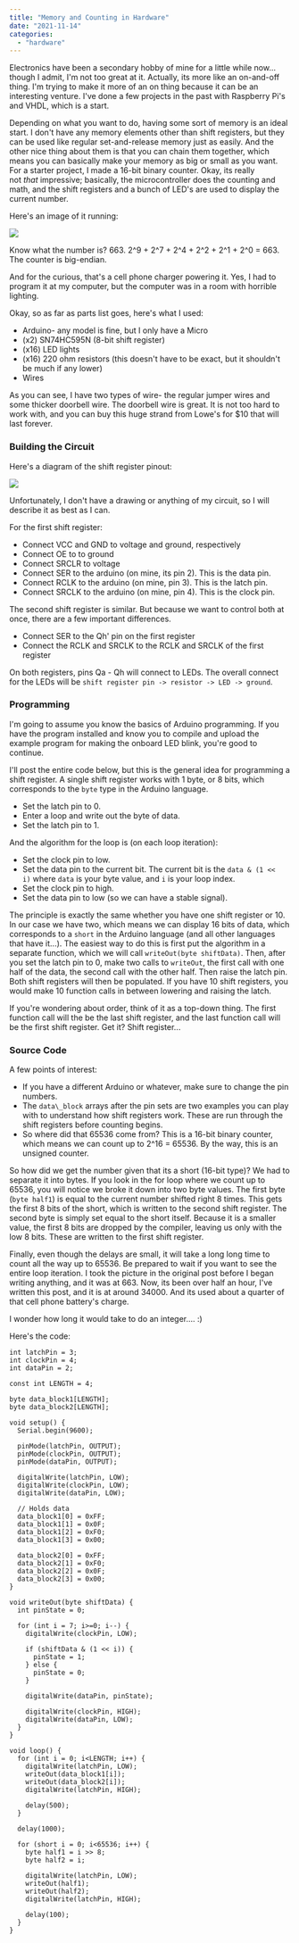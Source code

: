 ```yaml
---
title: "Memory and Counting in Hardware"
date: "2021-11-14"
categories: 
  - "hardware"
---
```


Electronics have been a secondary hobby of mine for a little while now... though I admit, I'm not too great at it. Actually, its more like an on-and-off thing. I'm trying to make it more of an on thing because it can be an interesting venture. I've done a few projects in the past with Raspberry Pi's and VHDL, which is a start.

Depending on what you want to do, having some sort of memory is an ideal start. I don't have any memory elements other than shift registers, but they can be used like regular set-and-release memory just as easily. And the other nice thing about them is that you can chain them together, which means you can basically make your memory as big or small as you want. For a starter project, I made a 16-bit binary counter. Okay, its really not _that_ impressive; basically, the microcontroller does the counting and math, and the shift registers and a bunch of LED's are used to display the current number.

Here's an image of it running:

![](images/arduino_counter-1024x768.jpg)

Know what the number is? 663. 2^9 + 2^7 + 2^4 + 2^2 + 2^1 + 2^0 = 663. The counter is big-endian.

And for the curious, that's a cell phone charger powering it. Yes, I had to program it at my computer, but the computer was in a room with horrible lighting.

Okay, so as far as parts list goes, here's what I used:

- Arduino- any model is fine, but I only have a Micro
- (x2) SN74HC595N (8-bit shift register)
- (x16) LED lights
- (x16) 220 ohm resistors (this doesn't have to be exact, but it shouldn't be much if any lower)
- Wires

As you can see, I have two types of wire- the regular jumper wires and some thicker doorbell wire. The doorbell wire is great. It is not too hard to work with, and you can buy this huge strand from Lowe's for $10 that will last forever.

### Building the Circuit

Here's a diagram of the shift register pinout:

![](images/74HC595_pinout.png)

Unfortunately, I don't have a drawing or anything of my circuit, so I will describe it as best as I can.

For the first shift register:

- Connect VCC and GND to voltage and ground, respectively
- Connect OE to to ground
- Connect SRCLR to voltage
- Connect SER to the arduino (on mine, its pin 2). This is the data pin.
- Connect RCLK to the arduino (on mine, pin 3). This is the latch pin.
- Connect SRCLK to the arduino (on mine, pin 4). This is the clock pin.

The second shift register is similar. But because we want to control both at once, there are a few important differences.

- Connect SER to the Qh' pin on the first register
- Connect the RCLK and SRCLK to the RCLK and SRCLK of the first register

On both registers, pins Qa - Qh will connect to LEDs. The overall connect for the LEDs will be `shift register pin -> resistor -> LED -> ground`.

### Programming

I'm going to assume you know the basics of Arduino programming. If you have the program installed and know you to compile and upload the example program for making the onboard LED blink, you're good to continue.

I'll post the entire code below, but this is the general idea for programming a shift register. A single shift register works with 1 byte, or 8 bits, which corresponds to the `byte` type in the Arduino language.

- Set the latch pin to 0.
- Enter a loop and write out the byte of data.
- Set the latch pin to 1.

And the algorithm for the loop is (on each loop iteration):

- Set the clock pin to low.
- Set the data pin to the current bit. The current bit is the `data & (1 << i)` where `data` is your byte value, and `i` is your loop index.
- Set the clock pin to high.
- Set the data pin to low (so we can have a stable signal).

The principle is exactly the same whether you have one shift register or 10. In our case we have two, which means we can display 16 bits of data, which corresponds to a `short` in the Arduino language (and all other languages that have it...). The easiest way to do this is first put the algorithm in a separate function, which we will call `writeOut(byte shiftData)`. Then, after you set the latch pin to 0, make two calls to `writeOut`, the first call with one half of the data, the second call with the other half. Then raise the latch pin. Both shift registers will then be populated. If you have 10 shift registers, you would make 10 function calls in between lowering and raising the latch.

If you're wondering about order, think of it as a top-down thing. The first function call will the be the last shift register, and the last function call will be the first shift register. Get it? Shift register...

### Source Code

A few points of interest:

- If you have a different Arduino or whatever, make sure to change the pin numbers.
- The `data\_block` arrays after the pin sets are two examples you can play with to understand how shift registers work. These are run through the shift registers before counting begins.
- So where did that 65536 come from? This is a 16-bit binary counter, which means we can count up to 2^16 = 65536. By the way, this is an unsigned counter.

So how did we get the number given that its a short (16-bit type)? We had to separate it into bytes. If you look in the for loop where we count up to 65536, you will notice we broke it down into two byte values. The first byte (`byte half1`) is equal to the current number shifted right 8 times. This gets the first 8 bits of the short, which is written to the second shift register. The second byte is simply set equal to the short itself. Because it is a smaller value, the first 8 bits are dropped by the compiler, leaving us only with the low 8 bits. These are written to the first shift register.

Finally, even though the delays are small, it will take a long long time to count all the way up to 65536. Be prepared to wait if you want to see the entire loop iteration. I took the picture in the original post before I began writing anything, and it was at 663. Now, its been over half an hour, I've written this post, and it is at around 34000. And its used about a quarter of that cell phone battery's charge.

I wonder how long it would take to do an integer.... :)

Here's the code:

```
int latchPin = 3;
int clockPin = 4;
int dataPin = 2;

const int LENGTH = 4;

byte data_block1[LENGTH];
byte data_block2[LENGTH];

void setup() {
  Serial.begin(9600);

  pinMode(latchPin, OUTPUT);
  pinMode(clockPin, OUTPUT);
  pinMode(dataPin, OUTPUT);

  digitalWrite(latchPin, LOW);
  digitalWrite(clockPin, LOW);
  digitalWrite(dataPin, LOW);

  // Holds data
  data_block1[0] = 0xFF;
  data_block1[1] = 0x0F;
  data_block1[2] = 0xF0;
  data_block1[3] = 0x00;

  data_block2[0] = 0xFF;
  data_block2[1] = 0xF0;
  data_block2[2] = 0x0F;
  data_block2[3] = 0x00;
}

void writeOut(byte shiftData) {
  int pinState = 0;

  for (int i = 7; i>=0; i--) {
    digitalWrite(clockPin, LOW);

    if (shiftData & (1 << i)) {
      pinState = 1;
    } else {
      pinState = 0;
    }

    digitalWrite(dataPin, pinState);

    digitalWrite(clockPin, HIGH);
    digitalWrite(dataPin, LOW);
  }
}

void loop() {
  for (int i = 0; i<LENGTH; i++) {
    digitalWrite(latchPin, LOW);
    writeOut(data_block1[i]);
    writeOut(data_block2[i]);
    digitalWrite(latchPin, HIGH);

    delay(500);
  }

  delay(1000);

  for (short i = 0; i<65536; i++) {
    byte half1 = i >> 8;
    byte half2 = i;

    digitalWrite(latchPin, LOW);
    writeOut(half1);
    writeOut(half2);
    digitalWrite(latchPin, HIGH);

    delay(100);
  }
}
```

